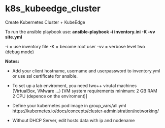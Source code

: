 # k8s_kubeedge_cluster
Create Kubernetes Cluster + KubeEdge

To run the ansible playbook use:
**ansible-playbook -i inventory.ini -K -vv site.yml**

-i  = use inventory file
-K  = become root user
-vv = verbose level two (debug mode)

**Notes:**
* Add your client hostname, username and userpassword to inventory.yml or use ssl certificate for ansible.

* To set up a lab enviroment, you need two++ virutal machines (VirtualBox, VMware ...)
[VM system requirements minimum:
2 GB RAM
2 CPU (depence on the enviroment)]

* Define your kubernetes pod image in group_vars/all.yml
https://kubernetes.io/docs/concepts/cluster-administration/networking/

* Without DHCP Server, edit hosts data with ip and nodename
